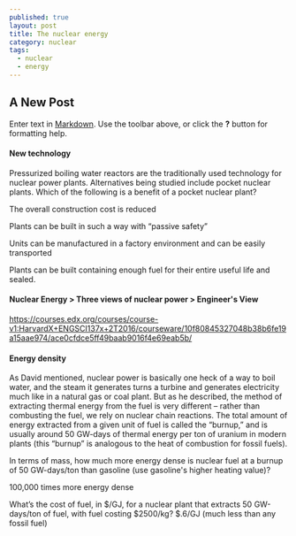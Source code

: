 ```yaml
---
published: true
layout: post
title: The nuclear energy
category: nuclear
tags:
  - nuclear
  - energy
---
```

## A New Post

Enter text in [Markdown](http://daringfireball.net/projects/markdown/). Use the toolbar above, or click the **?** button for formatting help.


#### New technology
Pressurized boiling water reactors are the traditionally used technology for nuclear power plants. Alternatives being studied include pocket nuclear plants. Which of the following is a benefit of a pocket nuclear plant?

The overall construction cost is reduced




Plants can be built in such a way with “passive safety”

Units can be manufactured in a factory environment and can be easily transported

Plants can be built containing enough fuel for their entire useful life and sealed.




#### Nuclear Energy > Three views of nuclear power > Engineer's View

https://courses.edx.org/courses/course-v1:HarvardX+ENGSCI137x+2T2016/courseware/10f80845327048b38b6fe19a15aae974/ace0cfdce5ff49baab9016f4e69eab5b/

#### Energy density

As David mentioned, nuclear power is basically one heck of a way to boil water, and the steam it generates turns a turbine and generates electricity much like in a natural gas or coal plant. But as he described, the method of extracting thermal energy from the fuel is very different – rather than combusting the fuel, we rely on nuclear chain reactions. The total amount of energy extracted from a given unit of fuel is called the “burnup,” and is usually around 50 GW-days of thermal energy per ton of uranium in modern plants (this “burnup” is analogous to the heat of combustion for fossil fuels).

In terms of mass, how much more energy dense is nuclear fuel at a burnup of 50 GW-days/ton than gasoline (use gasoline's higher heating value)?

100,000 times more energy dense




What’s the cost of fuel, in $/GJ, for a nuclear plant that extracts 50 GW-days/ton of fuel, with fuel costing $2500/kg?
$.6/GJ (much less than any fossil fuel)
